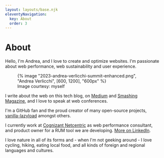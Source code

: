```yaml
---
layout: layouts/base.njk
eleventyNavigation:
  key: About
  order: 3
---
```

# About

Hello, I'm Andrea, and I love to create and optimize websites. I'm passionate about web performance, web sustainability and user experience.

<figure class="about-face">
	{% image "2023-andrea-verlicchi-summit-enhanced.png", "Andrea Verlicchi", [600, 1200], "600px" %}
	<figcaption>Image courtesy: myself</figcaption>
</figure>

I write about the web on this tech blog, on [Medium](https://medium.com/@andrea.verlicchi) and [Smashing Magazine](https://www.smashingmagazine.com/author/andrea-verlicchi/), and I love to speak at web conferences.

I'm a GitHub fan and the proud creator of many open-source projects, [vanilla-lazyload](https://github.com/verlok/vanilla-lazyload) amongst others.

I currently work at [Cognizant Netcentric](https://www.netcentric.biz) as web performance consultant, and product owner for a RUM tool we are developing. [More on LinkedIn](https://linkedin.com/in/andreaverlicchi).

I love nature in all of its forms and - when I'm not geeking around - I love cycling, hiking, eating local food, and all kinds of foreign and regional languages and cultures.
